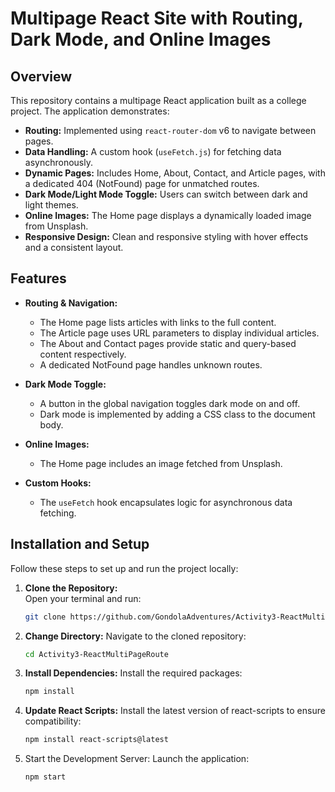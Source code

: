 # Multipage React Site with Routing, Dark Mode, and Online Images

## Overview

This repository contains a multipage React application built as a college project. The application demonstrates:
- **Routing:** Implemented using `react-router-dom` v6 to navigate between pages.
- **Data Handling:** A custom hook (`useFetch.js`) for fetching data asynchronously.
- **Dynamic Pages:** Includes Home, About, Contact, and Article pages, with a dedicated 404 (NotFound) page for unmatched routes.
- **Dark Mode/Light Mode Toggle:** Users can switch between dark and light themes.
- **Online Images:** The Home page displays a dynamically loaded image from Unsplash.
- **Responsive Design:** Clean and responsive styling with hover effects and a consistent layout.

## Features

- **Routing & Navigation:**
  - The Home page lists articles with links to the full content.
  - The Article page uses URL parameters to display individual articles.
  - The About and Contact pages provide static and query-based content respectively.
  - A dedicated NotFound page handles unknown routes.
  
- **Dark Mode Toggle:**
  - A button in the global navigation toggles dark mode on and off.
  - Dark mode is implemented by adding a CSS class to the document body.
  
- **Online Images:**
  - The Home page includes an image fetched from Unsplash.
  
- **Custom Hooks:**
  - The `useFetch` hook encapsulates logic for asynchronous data fetching.

## Installation and Setup

Follow these steps to set up and run the project locally:

1. **Clone the Repository:**  
   Open your terminal and run:
   ```bash
   git clone https://github.com/GondolaAdventures/Activity3-ReactMultiPageRoute.git
2. **Change Directory:**
    Navigate to the cloned repository:
    ```bash
    cd Activity3-ReactMultiPageRoute
3. **Install Dependencies:**
    Install the required packages:
    ```bash
    npm install
4.  **Update React Scripts:**
    Install the latest version of react-scripts to ensure compatibility:
    ```bash
    npm install react-scripts@latest
5.  Start the Development Server:
    Launch the application:
    ```bash
    npm start